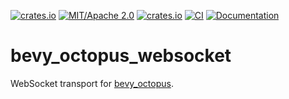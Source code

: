 [![crates.io](https://img.shields.io/crates/v/bevy_octopus_websocket)](https://crates.io/crates/bevy_octopus_websocket)
[![MIT/Apache 2.0](https://img.shields.io/badge/license-MIT%2FApache-blue.svg)](https://github.com/Seldom-SE/seldom_pixel#license)
[![crates.io](https://img.shields.io/crates/d/bevy_octopus_websocket)](https://crates.io/crates/bevy_octopus_websocket)
[![CI](https://github.com/foxzool/bevy_octopus_websocket/workflows/CI/badge.svg)](https://github.com/foxzool/bevy_octopus_websocket/actions)
[![Documentation](https://docs.rs/bevy_octopus_websocket/badge.svg)](https://docs.rs/bevy_octopus_websocket)

# bevy_octopus_websocket

WebSocket transport for [bevy_octopus](https://crates.io/crates/bevy_octopus).

